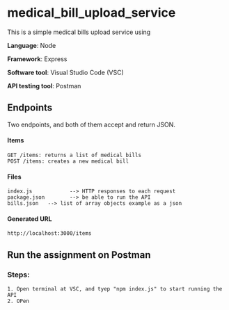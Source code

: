 # medical_bill_upload_service

This is a simple medical bills upload service using 

**Language**: Node

**Framework**: Express 

**Software tool**: Visual Studio Code (VSC)

**API testing tool**: Postman

## Endpoints
Two endpoints, and both of them accept and return JSON.
#### Items
    GET /items: returns a list of medical bills
    POST /items: creates a new medical bill
#### Files
    index.js            --> HTTP responses to each request 
    package.json        --> be able to run the API
    bills.json   --> list of array objects example as a json 
#### Generated URL 
    http://localhost:3000/items
## Run the assignment on Postman 
### Steps:
    1. Open terminal at VSC, and tyep "npm index.js" to start running the API
    2. OPen 

